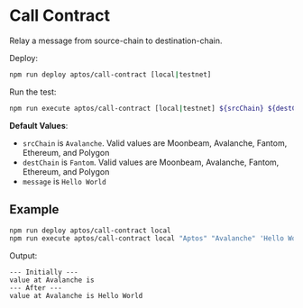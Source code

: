 # Call Contract

Relay a message from source-chain to destination-chain.

Deploy:

```bash
npm run deploy aptos/call-contract [local|testnet]
```

Run the test:

```bash
npm run execute aptos/call-contract [local|testnet] ${srcChain} ${destChain} ${message}
```

**Default Values**:

-   `srcChain` is `Avalanche`. Valid values are Moonbeam, Avalanche, Fantom, Ethereum, and Polygon
-   `destChain` is `Fantom`. Valid values are Moonbeam, Avalanche, Fantom, Ethereum, and Polygon
-   `message` is `Hello World`

## Example

```bash
npm run deploy aptos/call-contract local
npm run execute aptos/call-contract local "Aptos" "Avalanche" 'Hello World'
```

Output:

```
--- Initially ---
value at Avalanche is
--- After ---
value at Avalanche is Hello World
```
